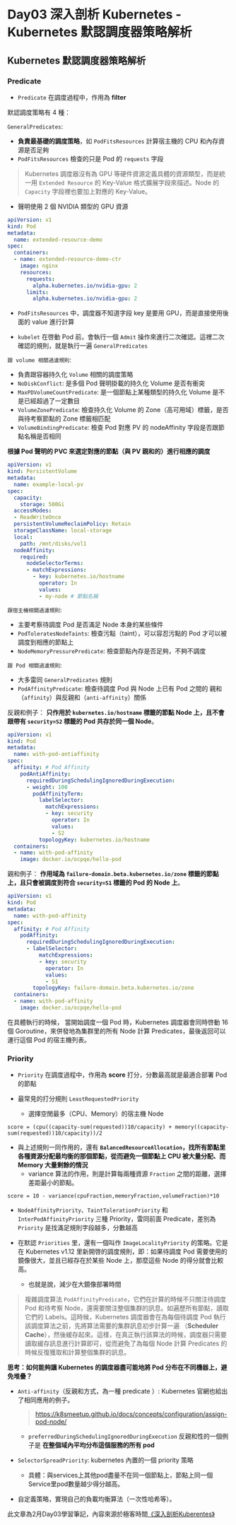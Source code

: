 # Day03 深入剖析 Kubernetes - Kubernetes 默認調度器策略解析

## Kubernetes 默認調度器策略解析

### Predicate

- `Predicate` 在調度過程中，作用為 **filter**

默認調度策略有 4 種：

`GeneralPredicates`:
    
- **負責最基礎的調度策略**，如 `PodFitsResources` 計算宿主機的 CPU 和內存資源是否足夠
- `PodFitsResources` 檢查的只是 Pod 的 `requests` 字段

> Kubernetes 調度器沒有為 GPU 等硬件資源定義具體的資源類型，而是統一用 `Extended Resource` 的 Key-Value 格式擴展字段來描述。Node 的 `Capacity` 字段裡也要加上對應的 Key-Value。

- 聲明使用 2 個 NVIDIA 類型的 GPU 資源
```yaml
apiVersion: v1
kind: Pod
metadata:
  name: extended-resource-demo
spec:
  containers:
  - name: extended-resource-demo-ctr
    image: nginx
    resources:
      requests:
        alpha.kubernetes.io/nvidia-gpu: 2 
      limits:
        alpha.kubernetes.io/nvidia-gpu: 2
```

- `PodFitsResources` 中，調度器不知道字段 key 是要用 GPU，而是直接使用後面的 value 進行計算

- `kubelet` 在啓動 Pod 前，會執行一個 `Admit` 操作來進行二次確認。這裡二次確認的規則，就是執行一遍 `GeneralPredicates`

`跟 volume 相關過濾規則`:

- 負責跟容器持久化 `Volume` 相關的調度策略
- `NoDiskConflict`: 是多個 Pod 聲明掛載的持久化 Volume 是否有衝突
- `MaxPDVolumeCountPredicate`: 是一個節點上某種類型的持久化 Volume 是不是已經超過了一定數目
- `VolumeZonePredicate`: 檢查持久化 Volume 的 Zone（高可用域）標籤，是否與待考察節點的 Zone 標籤相匹配
- `VolumeBindingPredicate`: 檢查 Pod 對應 PV 的 nodeAffinity 字段是否跟節點名稱是否相同

**根據 Pod 聲明的 PVC 來選定對應的節點（與 PV 親和的）進行相應的調度**
```yaml
apiVersion: v1
kind: PersistentVolume
metadata:
  name: example-local-pv
spec:
  capacity:
    storage: 500Gi
  accessModes:
  - ReadWriteOnce
  persistentVolumeReclaimPolicy: Retain
  storageClassName: local-storage
  local:
    path: /mnt/disks/vol1
  nodeAffinity:
    required:
      nodeSelectorTerms:
      - matchExpressions:
        - key: kubernetes.io/hostname
          operator: In
          values:
          - my-node # 節點名稱
```

`跟宿主機相關過濾規則`:

- 主要考察待調度 Pod 是否滿足 Node 本身的某些條件
- `PodToleratesNodeTaints`: 檢查污點（taint），可以容忍污點的 Pod 才可以被調度到相應的節點上
- `NodeMemoryPressurePredicate`: 檢查節點內存是否足夠，不夠不調度

`跟 Pod 相關過濾規則`:

- 大多雷同 `GeneralPredicates` 規則
- `PodAffinityPredicate`: 檢查待調度 Pod 與 Node 上已有 Pod 之間的 親和（`affinity`）與反親和（`anti-affinity`）關係

反親和例子： **只作用於 `kubernetes.io/hostname` 標籤的節點 Node 上，且不會跟帶有 `security=S2` 標籤的 Pod 共存於同一個 Node**。
```yaml
apiVersion: v1
kind: Pod
metadata:
  name: with-pod-antiaffinity
spec:
  affinity: # Pod Affinity
    podAntiAffinity: 
      requiredDuringSchedulingIgnoredDuringExecution: 
      - weight: 100  
        podAffinityTerm:
          labelSelector:
            matchExpressions:
            - key: security 
              operator: In 
              values:
              - S2
          topologyKey: kubernetes.io/hostname
  containers:
  - name: with-pod-affinity
    image: docker.io/ocpqe/hello-pod
```

親和例子： **作用域為 `failure-domain.beta.kubernetes.io/zone` 標籤的節點上，且只會被調度到符合 `security=S1` 標籤的 Pod 的 Node 上**。
```yaml
apiVersion: v1
kind: Pod
metadata:
  name: with-pod-affinity
spec:
  affinity: # Pod Affinity
    podAffinity: 
      requiredDuringSchedulingIgnoredDuringExecution: 
      - labelSelector:
          matchExpressions:
          - key: security 
            operator: In 
            values:
            - S1 
        topologyKey: failure-domain.beta.kubernetes.io/zone
  containers:
  - name: with-pod-affinity
    image: docker.io/ocpqe/hello-pod
```


在具體執行的時候， 當開始調度一個 Pod 時，Kubernetes 調度器會同時啓動 16 個 Goroutine，來併發地為集群里的所有 Node 計算 Predicates，最後返回可以運行這個 Pod 的宿主機列表。


### Priority

- `Priority` 在調度過程中，作用為 **score** 打分，分數最高就是最適合部署 Pod 的節點

- 最常見的打分規則 `LeastRequestedPriority`
    - 選擇空閒最多（CPU、Memory）的宿主機 Node
```shell
score = (cpu((capacity-sum(requested))10/capacity) + memory((capacity-sum(requested))10/capacity))/2
```

- 與上述規則一同作用的，還有 **`BalancedResourceAllocation`，找所有節點里各種資源分配最均衡的那個節點，從而避免一個節點上 CPU 被大量分配、而 Memory 大量剩餘的情況**
    - variance 算法的作用，則是計算每兩種資源 `Fraction` 之間的距離，選擇差距最小的節點。
```shell
score = 10 - variance(cpuFraction,memoryFraction,volumeFraction)*10
```

- `NodeAffinityPriority`、`TaintTolerationPriority` 和 `InterPodAffinityPriority` 三種 Priority，雷同前面 Predicate，差別為 `Priority` 是找滿足規則字段越多，分數越高

- 在默認 `Priorities` 里，還有一個叫作 `ImageLocalityPriority` 的策略。它是在 Kubernetes v1.12 里新開啓的調度規則，即：如果待調度 Pod 需要使用的鏡像很大，並且已經存在於某些 Node 上，那麼這些 Node 的得分就會比較高。
    - 也就是說，減少在大鏡像部署時間

> 複雜調度算法 `PodAffinityPredicate`，它們在計算的時候不只關注待調度 Pod 和待考察 Node，還需要關注整個集群的訊息。如遍歷所有節點，讀取它們的 Labels。這時候，Kubernetes 調度器會在為每個待調度 Pod 執行該調度算法之前，先將算法需要的集群訊息初步計算一遍 （**Scheduler Cache**），然後緩存起來。這樣，在真正執行該算法的時候，調度器只需要讀取緩存訊息進行計算即可，從而避免了為每個 Node 計算 Predicates 的時候反復獲取和計算整個集群的訊息。 


**思考：如何能夠讓 Kubernetes 的調度器盡可能地將 Pod 分布在不同機器上，避免堆疊？**

- `Anti-affinity`（反親和方式，為一種 predicate ）: Kubernetes 官網也給出了相同應用的例子。
    > https://k8smeetup.github.io/docs/concepts/configuration/assign-pod-node/
    - `preferredDuringSchedulingIgnoredDuringExecution` 反親和性的一個例子是 **在整個域內平均分布這個服務的所有 pod**

-  `SelectorSpreadPriority`: kubernetes 內置的一個 priority 策略
    - 具體：與services上其他pod盡量不在同一個節點上，節點上同一個Service里pod數量越少得分越高。
-  自定義策略，實現自己的負載均衡算法（一次性哈希等）。此文章為2月Day03學習筆記，內容來源於極客時間[《深入剖析Kuberentes》](https://time.geekbang.org/column/article/70211)